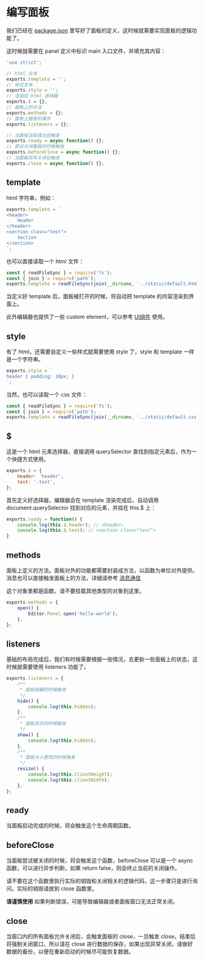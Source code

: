 # 编写面板

我们已经在 [package.json](./panel.md) 里写好了面板的定义，这时候就需要实现面板的逻辑功能了。

这时候就需要在 panel 定义中标识 main 入口文件，并填充其内容：

```javascript
'use strict';

// html 文本
exports.template = '';
// 样式文本
exports.style = '';
// 渲染后 html 选择器
exports.$ = {};
// 面板上的方法
exports.methods = {};
// 面板上触发的事件
exports.listeners = {};

// 当面板渲染成功后触发
exports.ready = async function() {};
// 尝试关闭面板的时候触发
exports.beforeClose = async function() {};
// 当面板实际关闭后触发
exports.close = async function() {};
```

## template

html 字符串，例如：

```javascript
exports.template = `
<header>
    Header
</header>
<section class="test">
    Section
</section>
`;
```

也可以直接读取一个 html 文件：

```javascript
const { readFileSync } = require('fs');
const { join } = require('path');
exports.template = readFileSync(join(__dirname, '../static/default.html'), 'utf8');
```

当定义好 template 后，面板被打开的时候，将自动把 template 的内容渲染到界面上。

此外编辑器也提供了一些 custom element，可以参考 [UI组件](./editor/extension/ui.md) 使用。

## style

有了 html，还需要自定义一些样式就需要使用 style 了，style 和 template 一样是一个字符串。

```javascript
exports.style = `
header { padding: 10px; }
`;
```

当然，也可以读取一个 css 文件：

```javascript
const { readFileSync } = require('fs');
const { join } = require('path');
exports.template = readFileSync(join(__dirname, '../static/default.css'), 'utf8');
```

## $

这是一个 html 元素选择器，直接调用 querySelector 查找到指定元素后，作为一个快捷方式使用。

```javascript
exports.$ = {
    header: 'header',
    test: '.test',
};
```

首先定义好选择器，编辑器会在 template 渲染完成后，自动调用 document.querySelector 找到对应的元素，并挂在 this.$ 上：

```javascript
exports.ready = function() {
    console.log(this.$.header); // <header>
    console.log(this.$.test); // <section class="test">
}
```

## methods

面板上定义的方法。面板对外的功能都需要封装成方法，以函数为单位对外提供。消息也可以直接触发面板上的方法，详细请参考 [消息通信](./contributions-messages.md)

这个对象里都是函数，请不要挂载其他类型的对象到这里。

```javascript
exports.methods = {
    open() {
        Editor.Panel.open('hello-world');
    },
};
```

## listeners

基础的布局完成后，我们有时候需要根据一些情况，去更新一些面板上的状态，这时候就需要使用 listeners 功能了。

```javascript
exports.listeners = {
    /**
     * 面板隐藏的时候触发
     */
    hide() {
        console.log(this.hidden);
    },
    /**
     * 面板显示的时候触发
     */
    show() {
        console.log(this.hidden);
    },
    /**
     * 面板大小更改的时候触发
     */
    resize() {
        console.log(this.clientHeight);
        console.log(this.clientWidth);
    },
};
```

## ready

当面板启动完成的时候，将会触发这个生命周期函数。

## beforeClose

当面板尝试被关闭的时候，将会触发这个函数，beforeClose 可以是一个 async 函数，可以进行异步判断，如果 return false，则会终止当前的关闭操作。

请不要在这个函数里执行实际的销毁和关闭相关的逻辑代码，这一步骤只是进行询问，实际的销毁请放到 close 函数里。

**请谨慎使用** 如果判断错误，可能导致编辑器或者面板窗口无法正常关闭。

## close

当窗口内的所有面板允许关闭后，会触发面板的 close，一旦触发 close，结束后将强制关闭窗口，所以请在 close 进行数据的保存，如果出现异常关闭，请做好数据的备份，以便在重新启动的时候尽可能恢复数据。